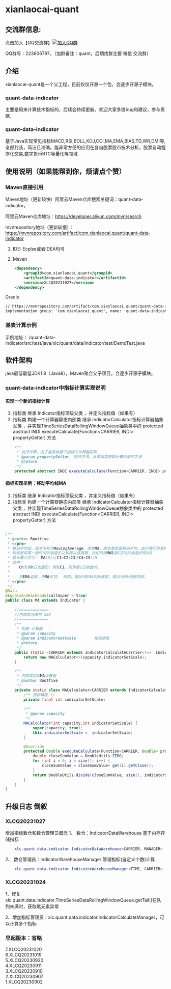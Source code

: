 # xianlaocai-quant

## 交流群信息:
点击加入【QQ交流群】[![加入QQ群](https://img.shields.io/badge/223606797-blue.svg)](https://jq.qq.com/?_wv=1027&k=3l0rfaJP)  

QQ群号：223606797，（加群备注：quant，后期找群主要 微信 交流群）


## 介绍
xianlaocai-quant是一个父工程，目前仅仅开源一个包，会逐步开源子模块。

### quant-data-indicator
主要是用来计算技术指标的，后续会持续更新。欢迎大家多提bug和建议，参与贡献.

### quant-data-indicator
基于Java实现常见指标MACD,RSI,BOLL,KDJ,CCI,MA,EMA,BIAS,TD,WR,DMI等,全部封装，简洁且准确，能非常方便的应用在各自股票股市技术分析，股票自动程序化交易,数字货币BTC等量化等领域.


## 使用说明（如果能帮到你，烦请点个赞）

### Maven直接引用

Maven地址（更新较快）阿里云Maven仓库搜索关键词：quant-data-indicator， 

阿里云Maven仓库地址：https://developer.aliyun.com/mvn/search

mvnrepository地址（更新较慢）：https://mvnrepository.com/artifact/com.xianlaocai.quant/quant-data-indicator

1.  IDE: Ecplse或者IDEA均可

2. Maven

```xml
	<dependency>
		<groupId>com.xianlaocai.quant</groupId>
		<artifactId>quant-data-indicator</artifactId>
		<version>XLCQ20231027</version>
	</dependency>
```


Gradle

```xml
// https://mvnrepository.com/artifact/com.xianlaocai.quant/quant-data-indicator
implementation group: 'com.xianlaocai.quant', name: 'quant-data-indicator', version: 'XLCQ20231027'

```
### 基表计算示例 
示例地址：        /quant-data-indicator/src/test/java/xlc/quant/data/indicator/test/DemoTest.java

## 软件架构
java最低最低JDK1.8（Java8），Maven聚合父子项目，会逐步开源子模块。


### quant-data-indicator中指标计算实现说明

#### 实现一个新的指标计算

1.  指标类 继承 Indicator指标顶级父类 ，并定义指标值（如果有）
2.  指标类 构建一个计算器静态内部类 继承 IndicatorCalculator指标计算器抽象父类 ，并实现TimeSeriesDataRollingWindowQueue抽象类中的 protected abstract INDI executeCalculate(Function<CARRIER, INDI> propertyGetter) 方法

```java
	/**
	 * 执行计算，由子类具体某个指标的计算器实现
	 * @param propertyGetter  委托方法，从载体类获取计算结果的方法
	 * @return
	 */
	protected abstract INDI executeCalculate(Function<CARRIER, INDI> propertyGetter);
```

#### 指标实现举例：移动平均线MA

1.  指标类 继承 Indicator指标顶级父类 ，并定义指标值（如果有）
2.  指标类 构建一个计算器静态内部类 继承 IndicatorCalculator指标计算器抽象父类 ，并实现TimeSeriesDataRollingWindowQueue抽象类中的 protected abstract INDI executeCalculate(Function<CARRIER, INDI> propertyGetter) 方法

```java

/**
 * @author Rootfive
 * </pre>
 * 移动平均线，英文名称为MovingAverage，简称MA，原本意思是移动平均。由于我们将其制作成线形，所以一般称为移动平均线，简称均线。
 * 均线是将某一段吋间的收盘价之和除以该周期，比如日线MA5指5天内的收盘价除以5,
 * 其计算公式为： MA(5)=(C1+C2+C3十C4+C5)/5
 * 其中：
 *    Cn为第n日收盘价。例如C1，则为第1日收盘价。
 *
 *    用EMA追底，用MA识顶。 例如，用20天EMA判断底部，用20天MA判断顶部。
 * </pre>
 */
@Data
@EqualsAndHashCode(callSuper = true)
public class MA extends Indicator {
	
	//=============
	//内部类分隔符 XXX
	//=============
	/**
	 * 构建-计算器
	 * @param capacity
	 * @param indicatorSetScale        指标精度
	 * @return
	 */
	public static <CARRIER extends IndicatorCalculateCarrier<?>>  IndicatorCalculator<CARRIER, Double> buildCalculator(int capacity,int indicatorSetScale) {
		return new MACalculator<>(capacity,indicatorSetScale);
	}

	/**
	 * 内部类实现MA计算器
	 * @author Rootfive
	 */
	private static class MACalculator<CARRIER extends IndicatorCalculateCarrier<?>>  extends IndicatorCalculator<CARRIER, Double> {
		/** 指标精度 */
		private final int indicatorSetScale;
		
		/**
		 * @param capacity
		 */
		MACalculator(int capacity,int indicatorSetScale) {
			super(capacity, true);
			this.indicatorSetScale =  indicatorSetScale;
		}

		@Override
		protected Double executeCalculate(Function<CARRIER, Double> propertyGetter) {
			double closeSumValue = DoubleUtils.ZERO;
			for (int i = 0; i < size(); i++) {
				closeSumValue = closeSumValue+ get(i).getClose();
			}
			return DoubleUtils.divide(closeSumValue, size(), indicatorSetScale);
		}
	}
}


```






## 升级日志 倒叙


### XLCQ20231027
增加指标数仓和数仓管理员概念
1、 数仓：IndicatorDataWarehouse 基于内存存储指标
```java
	xlc.quant.data.indicator.IndicatorDataWarehouse<CARRIER, MANAGER>
```
2、 数仓管理员：IndicatorWarehouseManager 管理指标(自定义个数)计算
```java
	xlc.quant.data.indicator.IndicatorWarehouseManager<TIME, CARRIER>
```

### XLCQ20231024
1、修复xlc.quant.data.indicator.TimeSeriesDataRollingWindowQueue.getTail()在队列未满时，获取尾元素异常

2、增加指标管理员：xlc.quant.data.indicator.IndicatorCalculateManager<CARRIER>，可以计算多个指标


### 早起版本：省略
7.XLCQ20231020  
6.XLCQ20231019  
5.XLCQ20230920  
4.XLCQ20230911  
3.XLCQ20230910  
2.XLCQ20230907  
1.XLCQ20230902  